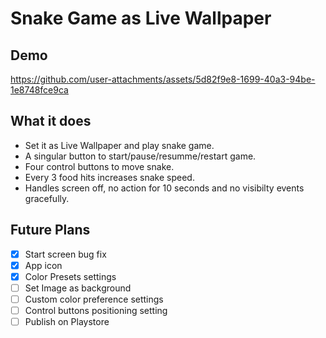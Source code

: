 # Snake Game as Live Wallpaper

## Demo

<https://github.com/user-attachments/assets/5d82f9e8-1699-40a3-94be-1e8748fce9ca>

## What it does

- Set it as Live Wallpaper and play snake game.
- A singular button to start/pause/resumme/restart game.
- Four control buttons to move snake.
- Every 3 food hits increases snake speed.
- Handles screen off, no action for 10 seconds and no visibilty events gracefully.

## Future Plans

- [x] Start screen bug fix
- [x] App icon
- [x] Color Presets settings
- [ ] Set Image as background
- [ ] Custom color preference settings
- [ ] Control buttons positioning setting
- [ ] Publish on Playstore

